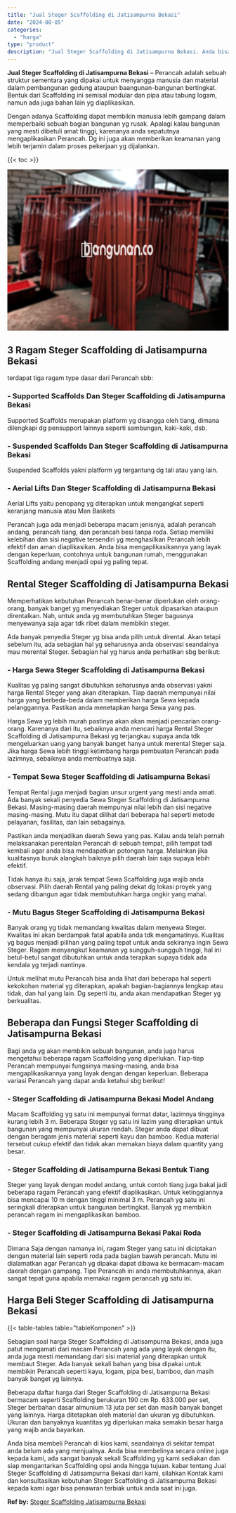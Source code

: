 ```yaml
---
title: "Jual Steger Scaffolding di Jatisampurna Bekasi"
date: "2024-08-05"
categories: 
  - "harga"
type: "product"
description: "Jual Steger Scaffolding di Jatisampurna Bekasi. Anda bisa membeli Perancah di kios kami, seandainya di sekitar tempat anda belum ada yang menjualnya. Anda bi..."
---
```


**Jual Steger Scaffolding di Jatisampurna Bekasi** – Perancah adalah sebuah struktur sementara yang dipakai untuk menyangga manusia dan material dalam pembangunan gedung ataupun baangunan-bangunan bertingkat. Bentuk dari Scaffolding ini semisal modular dan pipa atau tabung logam, namun ada juga bahan lain yg diaplikasikan.

Dengan adanya Scaffolding dapat membikin manusia lebih gampang dalam memperbaiki sebuah bagian bangunan yg rusak. Apalagi kalau bangunan yang mesti dibetuli amat tinggi, karenanya anda sepatutnya mengaplikasikan Perancah. Dg ini juga akan memberikan keamanan yang lebih terjamin dalam proses pekerjaan yg dijalankan.

{{< toc >}}

![Jual Steger Scaffolding di Jatisampurna Bekasi](/images/sewa-scaffolding-steger-05.png)

## 3 Ragam Steger Scaffolding di Jatisampurna Bekasi

terdapat tiga ragam type dasar dari Perancah sbb:

### \- Supported Scaffolds Dan Steger Scaffolding di Jatisampurna Bekasi

Supported Scaffolds merupakan platform yg disangga oleh tiang, dimana dilengkapi dg pensupport lainnya seperti sambungan, kaki-kaki, dsb.

### \- Suspended Scaffolds Dan Steger Scaffolding di Jatisampurna Bekasi

Suspended Scaffolds yakni platform yg tergantung dg tali atau yang lain.

### \- Aerial Lifts Dan Steger Scaffolding di Jatisampurna Bekasi

Aerial Lifts yaitu penopang yg diterapkan untuk mengangkat seperti keranjang manusia atau Man Baskets

Perancah juga ada menjadi beberapa macam jenisnya, adalah perancah andang, perancah tiang, dan perancah besi tanpa roda. Setiap memiliki kelebihan dan sisi negative tersendiri yg menghasilkan Perancah lebih efektif dan aman diaplikasikan. Anda bisa mengaplikasikannya yang layak dengan keperluan, contohnya untuk bangunan rumah, menggunakan Scaffolding andang menjadi opsi yg paling tepat.

## Rental Steger Scaffolding di Jatisampurna Bekasi

Memperhatikan kebutuhan Perancah benar-benar diperlukan oleh orang-orang, banyak banget yg menyediakan Steger untuk dipasarkan ataupun direntalkan. Nah, untuk anda yg membutuhkan Steger bagusnya menyewanya saja agar tdk ribet dalam membikin steger.

Ada banyak penyedia Steger yg bisa anda pilih untuk dirental. Akan tetapi sebelum itu, ada sebagian hal yg seharusnya anda observasi seandainya mau merental Steger. Sebagian hal yg harus anda perhatikan sbg berikut:

### \- Harga Sewa Steger Scaffolding di Jatisampurna Bekasi

Kualitas yg paling sangat dibutuhkan seharusnya anda observasi yakni harga Rental Steger yang akan diterapkan. Tiap daerah mempunyai nilai harga yang berbeda-beda dalam memberikan harga Sewa kepada pelanggannya. Pastikan anda menetapkan harga Sewa yang pas.

Harga Sewa yg lebih murah pastinya akan akan menjadi pencarian orang-orang. Karenanya dari itu, sebaiknya anda mencari harga Rental Steger Scaffolding di Jatisampurna Bekasi yg terjangkau supaya anda tdk mengeluarkan uang yang banyak banget hanya untuk merental Steger saja. Jika harga Sewa lebih tinggi ketimbang harga pembuatan Perancah pada lazimnya, sebaiknya anda membuatnya saja.

### \- Tempat Sewa Steger Scaffolding di Jatisampurna Bekasi

Tempat Rental juga menjadi bagian unsur urgent yang mesti anda amati. Ada banyak sekali penyedia Sewa Steger Scaffolding di Jatisampurna Bekasi. Masing-masing daerah mempunyai nilai lebih dan sisi negative masing-masing. Mutu itu dapat dilihat dari beberapa hal seperti metode pelayanan, fasilitas, dan lain sebagainya.

Pastikan anda menjadikan daerah Sewa yang pas. Kalau anda telah pernah melaksanakan perentalan Perancah di sebuah tempat, pilih tempat tadi kembali agar anda bisa mendapatkan potongan harga. Melainkan jika kualitasnya buruk alangkah baiknya pilih daerah lain saja supaya lebih efektif.

Tidak hanya itu saja, jarak tempat Sewa Scaffolding juga wajib anda observasi. Pilih daerah Rental yang paling dekat dg lokasi proyek yang sedang dibangun agar tidak membutuhkan harga ongkir yang mahal.

### \- Mutu Bagus Steger Scaffolding di Jatisampurna Bekasi

Banyak orang yg tidak memandang kwalitas dalam menyewa Steger. Kwalitas ini akan berdampak fatal apabila anda tdk mengamatinya. Kualitas yg bagus menjadi pilihan yang paling tepat untuk anda sekiranya ingin Sewa Steger. Ragam menyangkut keamanan yg sungguh-sungguh tinggi, hal ini betul-betul sangat dibutuhkan untuk anda terapkan supaya tidak ada kendala yg terjadi nantinya.

Untuk melihat mutu Perancah bisa anda lihat dari beberapa hal seperti kekokohan material yg diterapkan, apakah bagian-bagiannya lengkap atau tidak, dan hal yang lain. Dg seperti itu, anda akan mendapatkan Steger yg berkualitas.

## Beberapa dan Fungsi Steger Scaffolding di Jatisampurna Bekasi

Bagi anda yg akan membikin sebuah bangunan, anda juga harus mengetahui beberapa ragam Scaffolding yang diperlukan. Tiap-tiap Perancah mempunyai fungsinya masing-masing, anda bisa mengaplikasikannya yang layak dengan dengan keperluan. Beberapa variasi Perancah yang dapat anda ketahui sbg berikut!

### \- Steger Scaffolding di Jatisampurna Bekasi Model Andang

Macam Scaffolding yg satu ini mempunyai format datar, lazimnya tingginya kurang lebih 3 m. Beberapa Steger yg satu ini lazim yang diterapkan untuk bangunan yang mempunyai ukuran rendah. Steger anda dapat dibuat dengan beragam jenis material seperti kayu dan bamboo. Kedua material tersebut cukup efektif dan tidak akan memakan biaya dalam quantity yang besar.

### \- Steger Scaffolding di Jatisampurna Bekasi Bentuk Tiang

Steger yang layak dengan model andang, untuk contoh tiang juga bakal jadi beberapa ragam Perancah yang efektif diaplikasikan. Untuk ketinggiannya bisa mencapai 10 m dengan tinggi minimal 3 m. Perancah yg satu ini seringkali diterapkan untuk bangunan bertingkat. Banyak yg membikin perancah ragam ini mengaplikasikan bamboo.

### \- Steger Scaffolding di Jatisampurna Bekasi Pakai Roda

Dimana Saja dengan namanya ini, ragam Steger yang satu ini diciptakan dengan material lain seperti roda pada bagian bawah perancah. Mutu ini dialamatkan agar Perancah yg dipakai dapat dibawa ke bermacam-macam daerah dengan gampang. Tipe Perancah ini anda membutuhkannya, akan sangat tepat guna apabila memakai ragam perancah yg satu ini.

## Harga Beli Steger Scaffolding di Jatisampurna Bekasi

{{< table-tables table="tableKomponen" >}}

Sebagian soal harga Steger Scaffolding di Jatisampurna Bekasi, anda juga patut mengamati dari macam Perancah yang ada yang layak dengan itu, anda juga mesti memandang dari sisi material yang diterapkan untuk membaut Steger. Ada banyak sekali bahan yang bisa dipakai untuk membikin Perancah seperti kayu, logam, pipa besi, bamboo, dan masih banyak banget yg lainnya.

Beberapa daftar harga dari Steger Scaffolding di Jatisampurna Bekasi bermacam seperti Scaffolding berukuran 190 cm Rp. 633.000 per set, Steger berbahan dasar almunium 13 juta per set dan masih banyak banget yang lainnya. Harga ditetapkan oleh material dan ukuran yg dibutuhkan. Ukuran dan banyaknya kuantitas yg diperlukan maka semakin besar harga yang wajib anda bayarkan.

Anda bisa membeli Perancah di kios kami, seandainya di sekitar tempat anda belum ada yang menjualnya. Anda bisa membelinya secara online juga kepada kami, ada sangat banyak sekali Scaffolding yg kami sediakan dan siap mengantarkan Scaffolding opsi anda hingga tujuan. kabar tentang Jual Steger Scaffolding di Jatisampurna Bekasi dari kami, silahkan Kontak kami dan konsultasikan kebutuhan Steger Scaffolding di Jatisampurna Bekasi kepada kami agar bisa penawran terbiak untuk anda saat ini juga.

**Ref by:** [Steger Scaffolding Jatisampurna Bekasi](https://id.wikipedia.org/wiki/Steger)
